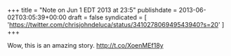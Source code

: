 +++
title = "Note on Jun 1 EDT 2013 at 23:5"
publishdate = 2013-06-02T03:05:39+00:00
draft = false
syndicated = [ 'https://twitter.com/chrisjohndeluca/status/341027806949543940?s=20' ]
+++

Wow, this is an amazing story. 
 http://t.co/XoenMEf18y
